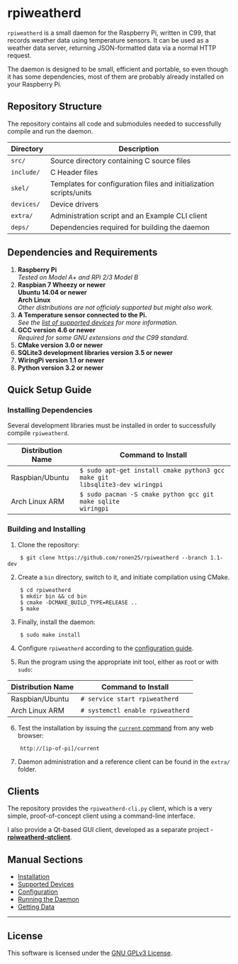 # rpiweatherd
<code>rpiweatherd</code> is a small daemon for the Raspberry Pi, written in C99, that records weather data using temperature sensors.
It can be used as a weather data server, returning JSON-formatted data via a normal HTTP request.

The daemon is designed to be small, efficient and portable, so even though it has some dependencies,
most of them are probably already installed on your Raspberry Pi.

## Repository Structure
The repository contains all code and submodules needed to successfully compile and run the daemon.

|Directory|Description|
|---------|-----------|
|<code>src/</code>|Source directory containing C source files|
|<code>include/</code>|C Header files|
|<code>skel/</code>|Templates for configuration files and initialization scripts/units|
|<code>devices/</code>|Device drivers|
|<code>extra/</code>|Administration script and an Example CLI client|
|<code>deps/</code>|Dependencies required for building the daemon|

## Dependencies and Requirements
1. **Raspberry Pi**
<br />_Tested on Model A+ and RPi 2/3 Model B_
2. **Raspbian 7 Wheezy or newer** <br />
   **Ubuntu 14.04 or newer** <br />
   **Arch Linux** <br />
_Other distributions are not officialy supported but might also work._
3. **A Temperature sensor connected to the Pi.**
<br />_See the [list of supported devices](https://github.com/ronen25/rpiweatherd/wiki/Device-Support) for more information._
4. **GCC version 4.6 or newer**
<br />_Required for some GNU extensions and the C99 standard._
5. **CMake version 3.0 or newer**
6. **SQLite3 development libraries version 3.5 or newer**
7. **WiringPi version 1.1 or newer**
8. **Python version 3.2 or newer**

## Quick Setup Guide
### Installing Dependencies
Several development libraries must be installed in order to successfully compile <code>rpiweatherd</code>.

|Distribution Name|Command to Install|
|-----------------|------------------|
|Raspbian/Ubuntu|<code>$ sudo apt-get install cmake python3 gcc make git libsqlite3-dev wiringpi</code>|
|Arch Linux ARM|<code>$ sudo pacman -S cmake python gcc git make sqlite wiringpi</code>|

### Building and Installing
1) Clone the repository:
```
    $ git clone https://github.com/ronen25/rpiweatherd --branch 1.1-dev
```

2) Create a <code>bin</code> directory, switch to it, and initiate compilation using CMake.
```
    $ cd rpiweatherd
    $ mkdir bin && cd bin
    $ cmake -DCMAKE_BUILD_TYPE=RELEASE ..
    $ make
```

3) Finally, install the daemon:
```
    $ sudo make install
```
4) Configure <code>rpiweatherd</code> according to the [configuration guide](https://github.com/ronen25/rpiweatherd/wiki/Dameon-Configuration).

5) Run the program using the appropriate init tool, either as root or with <code>sudo</code>:

|Distribution Name|Command to Install|
|-----------------|------------------|
|Raspbian/Ubuntu|<code># service start rpiweatherd</code>|
|Arch Linux ARM|<code># systemctl enable rpiweatherd</code>|

6) Test the installation by issuing the [<code>current</code> command](https://github.com/ronen25/rpiweatherd/wiki/Getting-Data#current) from any web browser:
```
    http://[ip-of-pi]/current
```

7) Daemon administration and a reference client can be found in the <code>extra/</code> folder.

## Clients
The repository provides the <code>rpiweatherd-cli.py</code> client, which is a very simple, proof-of-concept client using a command-line interface.

I also provide a Qt-based GUI client, developed as a separate project - **[rpiweatherd-qtclient](https://github.com/ronen25/rpiweatherd-qtclient)**.

## Manual Sections
- [Installation](https://github.com/ronen25/rpiweatherd/wiki/Installation)
- [Supported Devices](https://github.com/ronen25/rpiweatherd/wiki/Supported-Devices)
- [Configuration](https://github.com/ronen25/rpiweatherd/wiki/Dameon-Configuration)
- [Running the Daemon](https://github.com/ronen25/rpiweatherd/wiki/Running-the-Daemon)
- [Getting Data](https://github.com/ronen25/rpiweatherd/wiki/Getting-Data)

***

## License
This software is licensed under the [GNU GPLv3 License](http://www.gnu.org/licenses/gpl-3.0.html).

